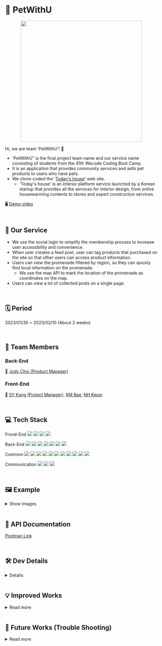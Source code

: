 # 🐶 PetWithU
<p align="center"><img src="https://user-images.githubusercontent.com/53294075/218286832-8953f862-d778-4ba3-a01d-e2e3fd9d54dd.png" width = "400px"></p>

Hi, we are team 'PetWithU'! 🤗
- 'PetWithU" is the final project team name and our service name consisting of students from the 41th Wecode Coding Boot Camp.
- It is an application that provides community services and sells pet products to users who have pets.
- We clone-coded the '[Today's house](https://ohou.se/)' web site.
    - 'Today's house' is an interior platform service launched by a Korean startup that provides all the services for interior design, from online housewarming contents to stores and expert construction services.

🖥️ [Demo video](https://youtu.be/Tx5LHiD54os)

<br>

## 🐩 Our Service
* We use the social login to simplify the membership process to increase user accessibility and convenience.
* When user creates a feed post, user can tag products that purchased on the site so that other users can access product information.
* Users can view the promenade filtered by region, so they can quickly find local information on the promenade.
    * We use the map API to mark the location of the promenade as coordinates on the map.
* Users can view a lot of collected posts on a single page.

<br>

## 🗓 Period
2023/01/30 ~ 2023/02/10 (About 2 weeks)

<br>

## 👥 Team Members
### Back-End

👑 [Judy Choi (Product Manager)](https://github.com/Judy-Choi)

### Front-End

👑 [SY Kang (Project Manager)](https://github.com/seoyunlefleuve), [KM Bae](https://github.com/bjy6439), [NH Kwon](https://github.com/skgusskgusgg)

<br>

## 💻 Tech Stack
Frond-End
<img src="https://img.shields.io/badge/Javscript-F7DF1E?style=flat&amp;logo=javascript&amp;logoColor=white">
<img src="https://img.shields.io/badge/React.js-61DAFB?style=flat&amp;logo=React&amp;logoColor=white">
<img src="https://img.shields.io/badge/React Router-CA4245?style=flat&amp;logo=ReactRouter&amp;logoColor=white">
<img src="https://img.shields.io/badge/styled-components-DB7093?style=flat&amp;logo=styled-components-DB7093&amp;logoColor=white">

Back-End
<img src="https://img.shields.io/badge/Node.js-339933?style=flat&amp;logo=Node.js&amp;logoColor=white">
<img src="https://img.shields.io/badge/Nodemon-76D04B?style=flat&amp;logo=Nodemon&amp;logoColor=white">
<img src="https://img.shields.io/badge/Express-000000?style=flat&amp;logo=Express&amp;logoColor=white">
<img src="https://img.shields.io/badge/MySQL-4479A1?style=flat&amp;logo=MySQL&amp;logoColor=white">
<img src="https://img.shields.io/badge/JWT-CC6699?style=flat&amp;logo=JSON&amp;logoColor=white">
<img src="https://img.shields.io/badge/Dbmate-009DC7?style=flat&amp;logo=Bcrypt&amp;logoColor=white">
<img src="https://img.shields.io/badge/Bcrypt-CA424?style=flat&amp;logo=Bcrypt&amp;logoColor=white">

Common
<img src="https://img.shields.io/badge/Git-F05032?style=flat&amp;logo=Git&amp;logoColor=white">
<img src="https://img.shields.io/badge/GitHub-181717?style=flat&amp;logo=GitHub&amp;logoColor=white">
<img src="https://img.shields.io/badge/Prettier-F7B93E?style=flat&amp;logo=prettier&amp;logoColor=white">
<img src="https://img.shields.io/badge/RestfulAPI-F7533E?style=flat&amp;logo=RestfulAPII&amp;logoColor=white">
<img src="https://img.shields.io/badge/VSCode-007ACC?style=flat&amp;logo=Visual Studio Code&amp;logoColor=white">
<img src="https://img.shields.io/badge/Postman-FF6C37?style=flat&amp;logo=Postman Code&amp;logoColor=white">
<img src="https://img.shields.io/badge/AWS-232F3E?style=flat&amp;logo=AWS Code&amp;logoColor=white">
<img src="https://img.shields.io/badge/AWS_EC2-FF9900?style=flat&amp;logo=AWS_EC2 Code&amp;logoColor=white">
<img src="https://img.shields.io/badge/AWS_RDS-527FFF?style=flat&amp;logo=AWS_RDS Code&amp;logoColor=white">
<img src="https://img.shields.io/badge/AWS_S3-569A31?style=flat&amp;logo=AWS_S3 Code&amp;logoColor=white">
<img src="https://img.shields.io/badge/Kakao_API-FFCD00?style=flat&amp;logo=Kakaotalk Code&amp;logoColor=white">

Communication
<img src="https://img.shields.io/badge/Slack-4A154B?style=flat&amp;logo=Slack&amp;logoColor=white">
<img src="https://img.shields.io/badge/Trello-0052CC?style=flat&amp;logo=Trello&amp;logoColor=white">
<img src="https://img.shields.io/badge/Notion-000000?style=flat&amp;logo=Notion&amp;logoColor=white">

<br>

## 🖼️ Example

<details>
    <summary>Show Images</summary>
    
!Images will be changed!
    


| Page | Screenshot | Developer |
| --- | --- | --- |
| DB Architecture/<br>Migration | <p align="center"><img src="https://user-images.githubusercontent.com/53294075/218289356-eff87768-d75e-4eee-aaa6-018ba378cd1b.png" width = "600px"></p><br>[Detail LINK](https://github.com/wecode-bootcamp-korea/41-2nd-PetWithU-backend/issues/5) | [BE] Judy Choi |
| Main<br>Nav Bar<br>Footer | <p align="center"><img src="https://user-images.githubusercontent.com/53294075/218318656-9fd2e054-85cc-4b21-b408-4e02aa701cea.png" width = "400px"></p> | [FE] KM Bae <br> [BE] Judy Choi |
| Kakao Login | <p align="center"><video src="https://user-images.githubusercontent.com/53294075/218317950-ed1901e7-c407-46fb-8ab4-2c0ce5aa0889.mov" width = "400px"></video></p> | [FE] KM Bae <br> [BE] Judy Choi |
| Feed Main | <p align="center"><video src="https://user-images.githubusercontent.com/53294075/218318417-6f7905c4-79b8-4189-9039-b74448c77f1e.mov" width = "400px"></video></p> | [FE] KM Bae <br> [BE] Judy Choi |
| Feed Detail | <p align="center"><img src="https://user-images.githubusercontent.com/53294075/218318656-9fd2e054-85cc-4b21-b408-4e02aa701cea.png" width = "400px"></p> | [FE] NH Kwon <br> [BE] Judy Choi |
| Feed<br>Collection | <p align="center"><img src="https://user-images.githubusercontent.com/53294075/218318656-9fd2e054-85cc-4b21-b408-4e02aa701cea.png" width = "400px"></p> | [FE] KM Bae <br> [BE] Judy Choi |
| Feed<br>Create | <p align="center"><img src="https://user-images.githubusercontent.com/53294075/218318751-77832b5f-7fcc-4dff-8812-6f60e7dc3a52.png" width = "400px"></p> | [FE] NH Kwon <br> [BE] Judy Choi |
| Search<br>Products | <p align="center"><img src="https://user-images.githubusercontent.com/53294075/218318797-f28cea71-fff5-40cf-a519-34a46c763052.png" width = "400px"></p> | [FE] KM Bae <br> [BE] Judy Choi |
| Product<br>detail | <p align="center"><img src="https://user-images.githubusercontent.com/53294075/218318852-d5d7c057-b2b5-4e75-9f2d-fdc41e526791.png" width = "400px"></p> | [FE] NH Kwon <br> [BE] Judy Choi |
| Promenade<br>Main | <p align="center"><img src="https://user-images.githubusercontent.com/53294075/218318951-24fb9ded-472f-4d3a-9755-0efb4e669960.png" width = "400px"><br><img src="https://user-images.githubusercontent.com/53294075/218319054-81b68955-4a06-4bf4-9ce6-ab55712eaeaa.png" width = "400px"></p> | [FE] SY Kang <br> [BE] Judy Choi |
| Promenade<br>Detail | <p align="center"><img src="https://user-images.githubusercontent.com/53294075/218318977-84391381-218b-4348-9f12-10e5101cb1af.png" width = "400px"></p> | [FE] SY Kang <br> [BE] Judy Choi |
| Promenade<br>Collection | <p align="center"><img src="https://user-images.githubusercontent.com/53294075/218319020-56fc3d6f-4c59-4039-85b2-dce1944f5080.png" width = "400px"></p> | [FE] SY Kang <br> [BE] Judy Choi |
| Carts | FE to be continued..  | [FE] NH Kwon <br> [BE] Judy Choi |
    
</details>

<br>

## 📑 API Documentation
[Postman Link](https://documenter.getpostman.com/view/24998473/2s935oLPdR)

<br>

## 🛠️ Dev Details

<details>
    <summary>Details</summary>
    
### 🗄️ Server & DataBase
- Set DB on AWS RDS to enable FE and users to access DB at any time.

### 👨‍👩‍👧‍👦 Users
#### Login / Sign Up
- Social login and sign in with Kakao SDK for JavaScript
- After login, use JWT instead of password for user authentication/authorization (to improve security)
- Encrypt user's password using Bcrypt and save it to DB
    - Manage user's account information more securely

#### Follow / Following
- Follow / Following between users

### 🦴 Products
#### Main page
- Today's products : Sort each category's products in descending order by sales volume and extract only the top 1 product 
- All products : Sort all products in descending order by sales volume

#### Detail page
- View the details of the product

### 🖼️ Feed
- Authorization after user authentication by verifying the JWT of the signed-in user before all APIs are runned.

#### Main Page
- Efficient request from FE by using query parameters
- Pagination
  - Request query를 이용하여 FE에서 요청하는 카테고리 페이지 정보를 효율적으로 요청받음
  - In order to support Page Nation of FE, default 9 datas (per page) are extracted from DB and provided to FE.
It also reduces traffic overload and execution time (prevent delivering too much data at once)
- 로그인한 사용자가 팔로우하는 사용자가 작성한 게시글만 조회
    1. 팔로우하는 사용자 ID 를 얻어서
    2. 해당 ID가 작성한 게시글을 최신 순으로 pagination 크기만큼 정렬
- Flag 를 사용하여 Feed Main 에 필요한 정보만 리턴되도록 하여 효율성 증대
- 좋아요 / 스크랩 / 댓글 조회 지원
    - 좋아요 및 스크랩 버튼 클릭 시 Toggle 형태로 FE 에서 간편하게 상태 변경 결과를 알 수 있게 함
    
#### Detail Page
- 좋아요 / 스크랩
    - 좋아요 및 스크랩 버튼 클릭 시 Toggle 형태로 FE 에서 간편하게 상태 변경 결과를 알 수 있게 함
- 댓글 조회 / 등록 / 삭제 지원
    - 댓글 생성 시 사용자 정보를 FE 에 리턴하여 작성자 정보를 알 수 있게 함.
    
#### Collection(Scraped posts) Page
- 사용자가 스크랩한 게시글을 한 페이지에서 조회할 수 있도록 하여 사용자 편의성 증대

### 📝 Feed (Special Options)
#### 글쓰기
- Bulk INSERT
    - Bulk Insert 를 이용하여 많은 양의 데이터를 하나의 INSERT 쿼리로 DB에 저장
        - 수행시간 최소화, 하나의 쿼리만을 사용하므로 효율성 증대
- Multer & AWS S3
    - 이미지 업로드를 위해 Multer 미들웨어 사용
        1. FE로부터 이미지 파일을 전달받아 S3에 저장
        2. 이미지 S3 url을 DB 에 저장
#### 상품 검색
- FE로부터 검색할 키워드를 request 쿼리로 전달받아 DB에서 검색
    - 키워드를 포함하는 상품정보를 판매량 순으로 정렬하여 최대 10개 리턴
    
### 🏞️ Promenade
모든 API가 수행되기 전에 로그인한 사용자의 JWT 를 검증하여 사용자 인증 후 인가.   
지도 API (카카오맵) 을 이용한 산책로 위치 표시

#### Main Page
- Request query 를 이용하여 FE에서 요청하는 페이지 정보를 효율적으로 요청받음
- 카테고리(시, 행정구) 별 조회 시 Query 재사용성 증대
  - 카테고리별(시, 행정구) 게시물 조회 시 비슷한 SQL 쿼리가 반복하여 사용되는 것을 최소화하고자 중복되는 쿼리는 defaultQuery 문자열로 한 번만 선언한 뒤 각 페이지에서 필요한 추가 쿼리를 덧붙여 사용
- Pagination 지원
  - Request query를 이용하여 FE에서 요청하는 카테고리 페이지 정보를 효율적으로 요청받음
  - FE 의 Pagination 을 효과적으로 지원하기 위해 DB에서 데이터 추출 시 Pagination 단위만큼 데이터를 추출하여 FE에 제공
  - 한번에 너무 많은 데이터를 전달할 경우 발생하는 트래픽 과부하 및 수행 시간을 줄이는 효과도 있음.
- Flag 를 사용하여 산책로 Main 에 필요한 정보만 리턴되도록 하여 효율성 증대
- 좋아요 / 스크랩 / 댓글 조회 지원
    - 좋아요 및 스크랩 버튼 클릭 시 Toggle 형태로 FE 에서 간편하게 상태 변경 결과를 알 수 있게 함

#### Detail Page
- FE 에서 카카오맵 API를 사용하기 위해 필요한 정보 저장 (장소명, 장소 ID, 위도, 경도 저장)
- 좋아요 / 스크랩
    - 좋아요 및 스크랩 버튼 클릭 시 Toggle 형태로 FE 에서 간편하게 상태 변경 결과를 알 수 있게 함
- 댓글 조회 / 등록 / 삭제 지원
    - 댓글 생성 시 사용자 정보를 FE 에 리턴하여 작성자 정보를 알 수 있게 함.
    
#### Collection(Scraped posts) Page
- 사용자가 스크랩한 게시글을 한 페이지에서 조회할 수 있도록 하여 사용자 편의성 증대
- 스크랩한 게시글의 지도 정보(장소 좌표)를 모두 리턴하여 하나의 지도 위에 모든 장소 좌표가 표기될 수 있도록 지원. 사용자 편의성 증대.

### 🛒 Carts
모든 API가 수행되기 전에 로그인한 사용자의 JWT 를 검증하여 사용자 인증 후 인가.

#### 장바구니 추가/수량 변경
- UPSERT 구문을 사용하여 하나의 API 및 하나의 쿼리 내에서 INSERT와 UPDATE가 동시에 이루어지도록 구현

#### 장바구니 조회 / 삭제
- INNER JOIN 쿼리를 조합하여 JWT 단 하나만으로 사용자 장바구니의 모든 정보를 조회할 수 있도록 구현 (정보 노출 최소화 및 보안 강화)
- Bulk Delete 를 이용하여 여러 개의 장바구니 삭제를 하나의 Query 로 수행

</details>

<br>

## 💡 Improved Works
<details>
    <summary>Read more</summary>
    
### JWT is too weak...
- 💡 Social login & sign in with Kakao SDK for JavaScript
    - Improve both security and user convenience

### Our DB are in each member's local...
- Could not share same DB & Could not test our module in the same environment
    - 💡 All team members use one DB in any time with AWS RDS
    - 💡 Share one DB when uploading an image file with AWS S3
    
### Inefficient FE-BE connection test
- Can run only one server at the same time
  - 💡 We changed port number of test branch
    
- We had to wait until our supervisor feedbacks to the pull request and merges to the main branch
    
- There are many sub branches. So when we had some module test, we had to checkout sub branches often
  - 💡 We made test branch & merge all sub branches to the test branch
    
- If the main branch and test branch are run at the same time, the debugger is attached to the test branch process instead of the main branch (can't debug).
- Switching test branches makes interrupt, also it's annoying to integrate the code.
  - 💡 Create an AWS EC2 instance and pull source code from the GitHub repository using git
    - Real-time testing is available
    
### API Documentation
- I don't know what API I developed because I developed more than 20 😂
  - 💡 Let's try API documentation tool
    - Create Postman Team Workspace and invite team members
    - Check the updated API information in Postman
    
### Spaghetti code 🍝
- Too many bugs 🐞
    - 💡 TDD (ex : Jest)
    - 💡 When reporting issues from FE to BE, report error status code and error message.
        - It is helpful to catch issue quickly
    
</details>

<br>

## 🤔 Future Works (Trouble Shooting)

<details>
    <summary>Read more</summary>
 
- In the Dao Layer, Transaction(Query Runner) often works abnormally.
    - ☠️ The reason is unknown and the problem is not resolved... 😂
   
- When we tried VScode SSH remote debugging to AWS EC2 server, server responded very late.
    - ☠️ The reason is unknown...
    
- API Documentation Tool
    - Malform Header error is occured when Multer tested with Postman
      - 💡 Postman's own bug so we used Insomenia instead.
    - Is the Postman the best?
        - 💡 We can try other API documentation tool than Postman / Insomenia
            - ex) Swagger
    


</details>
